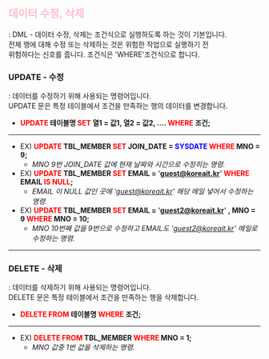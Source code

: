 ## <span style="color:pink">데이터 수정, 삭제 </span>
: DML - 데이터 수정, 삭제는 조건식으로 실행하도록 하는 것이 기본입니다.</BR> 전체 행에 대해 수정 또는 삭제하는 것은 위험한 작업으로 실행하기 전 </BR>위험하다는 신호를 줍니다. 조건식은 'WHERE'조건식으로 합니다.

### UPDATE - 수정
: 데이터를 수정하기 위해 사용되는 명령어입니다.</BR> UPDATE 문은 특정 테이블에서 조건을 만족하는 행의 데이터를 변경합니다.
+ **<span style="color:RED">UPDATE</SPAN> 테이블명 <span style="color:RED">SET</SPAN> 열1 = 값1, 열2 = 값2, .... <span style="color:RED">WHERE</SPAN> 조건;**
---
+ EX) **<span style="color:RED">UPDATE</SPAN> TBL_MEMBER <span style="color:RED">SET</SPAN> JOIN_DATE = <span style="color:BLUE">SYSDATE </SPAN><span style="color:RED"> WHERE</SPAN> MNO = 9;**
    + *MNO 9번 JOIN_DATE 값에 현재 날짜와 시간으로 수정히는 명령.*
+ EX) **<span style="color:RED">UPDATE</SPAN> TBL_MEMBER <span style="color:RED">SET</SPAN> EMAIL = <span style="color:GREEN">'guest@koreait.kr' </SPAN><span style="color:RED"> WHERE</SPAN> EMAIL <span style="color:RED">IS NULL</SPAN>;**
    + *EMAIL 이 NULL 값인 곳에 'guest@koreait.kr' 해당 메일 넣어서 수정하는 명령.*
+ EX) **<span style="color:RED">UPDATE</SPAN> TBL_MEMBER <span style="color:RED">SET</SPAN> EMAIL = <span style="color:GREEN">'guest2@koreait.kr' </SPAN>, MNO = 9<span style="color:RED"> WHERE</SPAN> MNO = 10;**
    + *MNO 10번째 값을 9번으로 수정하고 EMAIL도 'guest2@koreait.kr' 메일로 수정하는 명령.* 
---

### DELETE - 삭제
: 데이터를 삭제하기 위해 사용되는 명령어입니다.</BR> DELETE 문은 특정 테이블에서 조건을 만족하는 행을 삭제합니다.
+ **<span style="color:RED">DELETE FROM</SPAN> 테이블명 <span style="color:RED">WHERE</SPAN> 조건;**
----
+ EX) **<span style="color:RED">DELETE FROM</SPAN> TBL_MEMBER <span style="color:RED">WHERE</SPAN> MNO = 1;**
    + *MNO 값중 1번 값을 삭제하는 명령.*